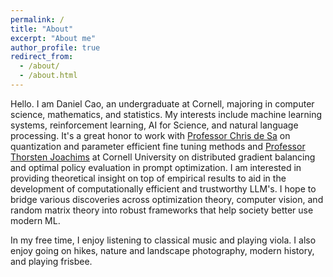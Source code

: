 ```yaml
---
permalink: /
title: "About"
excerpt: "About me"
author_profile: true
redirect_from: 
  - /about/
  - /about.html
---
```


Hello. I am Daniel Cao, an undergraduate at Cornell, majoring in computer science, mathematics, and statistics. My interests include machine learning systems, reinforcement learning, AI for Science, and natural language processing. It's a great honor to work with [Professor Chris de Sa](https://www.cs.cornell.edu/~cdesa) on quantization and parameter efficient fine tuning methods and [Professor Thorsten Joachims](https://www.cs.cornell.edu/people/tj/) at Cornell University on distributed gradient balancing and optimal policy evaluation in prompt optimization. I am interested in providing theoretical insight on top of empirical results to aid in the development of computationally efficient and trustworthy LLM's. I hope to bridge various discoveries across optimization theory, computer vision, and random matrix theory into robust frameworks that help society better use modern ML.

In my free time, I enjoy listening to classical music and playing viola. I also enjoy going on hikes, nature and landscape photography, modern history, and playing frisbee. 



